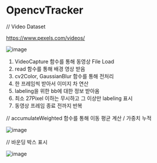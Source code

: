 # OpencvTracker 

// Video Dataset

https://www.pexels.com/videos/



![image](https://user-images.githubusercontent.com/90014998/164339638-6f4c342a-24a5-4927-8903-1fb2c1098442.png)


1. VideoCapture 함수를 통해 동영상 File Load
2. read 함수를 통해 배경 영상 받음
3. cv2Color, GaussianBlur 함수를 통해 전처리
4. 한 프레임씩 받아서 이미지 차 연산
5. labeling을 위한 bb에 대한 정보 받아옴
6. 최소 27Pixel 이하는 무시하고 그 이상만 labeling 표시
7. 동영상 프레임 종료 전까지 반복


// accumulateWeighted 함수를 통해 이동 평균 계산 / 가중치 누적

![image](https://user-images.githubusercontent.com/90014998/164339994-2a1c086f-9019-4e6f-baea-6e1dd16da4af.png)

// 바운딩 박스 표시 

![image](https://user-images.githubusercontent.com/90014998/164339947-e5dc4b52-9e9c-408d-9f56-883dcc6c01e3.png)
